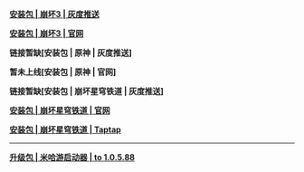 **[安装包 | 崩坏3 | 灰度推送](https://bundle.bh3.com/ptpublic/rel/20240510154245_9abkrX0asAXjH1oP/Bh3_release_1.0.5.88_update_pc.exe)**

**[安装包 | 崩坏3 | 官网](https://bundle.bh3.com/ptpublic/rel/20240517143159_8cppQVQ0MjuWcI8x/Bh3_release_1.0.5.88_gw_pc.exe)**

**链接暂缺[安装包 | 原神 | 灰度推送]**

**暂未上线[安装包 | 原神 | 官网]**

**链接暂缺[安装包 | 崩坏星穹铁道 | 灰度推送]**

**[安装包 | 崩坏星穹铁道 | 官网](https://autopatchcn.bhsr.com/client/cn/20240510154652_0D7JL9Tu4rabfH8B/gw/StarRail_setup_1.0.5.exe)**

**[安装包 | 崩坏星穹铁道 | Taptap](https://autopatchcn.bhsr.com/client/cn/20240510154652_0D7JL9Tu4rabfH8B/taptap/StarRail_setup_1.0.5.exe)**

---

**[升级包 | 米哈游启动器 | to 1.0.5.88](https://hyp-webstatic.mihoyo.com/hyp-client/jGHBHlcOq1_1.0.5.88_1_1_master_pkg_bh3_cn_jGHBHlcOq1_7mihoyo_202405211825_DLqjUbKl.zip)**
